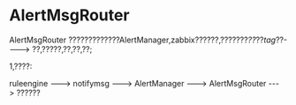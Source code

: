 # AlertMsgRouter

AlertMsgRouter ?????????????AlertManager,zabbix??????,???????_??_??_tag_??----> ??,?????,??,??,??;

1,????:

ruleengine ---> notifymsg ---> AlertManager ---> AlertMsgRouter ---> ??????


